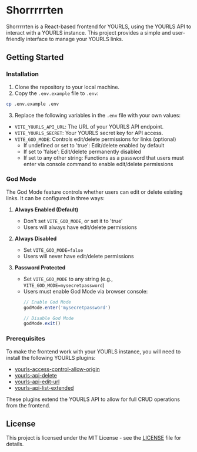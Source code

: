 # Shorrrrrten
Shorrrrrten is a React-based frontend for YOURLS, using the YOURLS API to interact with a YOURLS instance. This project provides a simple and user-friendly interface to manage your YOURLS links.

## Getting Started

### Installation
1. Clone the repository to your local machine.
2. Copy the `.env.example` file to `.env`:
```bash
cp .env.example .env
```
3. Replace the following variables in the `.env` file with your own values:
- `VITE_YOURLS_API_URL`: The URL of your YOURLS API endpoint.
- `VITE_YOURLS_SECRET`: Your YOURLS secret key for API access.
- `VITE_GOD_MODE`: Controls edit/delete permissions for links (optional)
  - If undefined or set to 'true': Edit/delete enabled by default
  - If set to 'false': Edit/delete permanently disabled
  - If set to any other string: Functions as a password that users must enter via console command to enable edit/delete permissions

### God Mode
The God Mode feature controls whether users can edit or delete existing links. It can be configured in three ways:

1. **Always Enabled (Default)**
   - Don't set `VITE_GOD_MODE`, or set it to 'true'
   - Users will always have edit/delete permissions

2. **Always Disabled**
   - Set `VITE_GOD_MODE=false`
   - Users will never have edit/delete permissions

3. **Password Protected**
   - Set `VITE_GOD_MODE` to any string (e.g., `VITE_GOD_MODE=mysecretpassword`)
   - Users must enable God Mode via browser console:
     ```javascript
     // Enable God Mode
     godMode.enter('mysecretpassword')

     // Disable God Mode
     godMode.exit()
     ```

### Prerequisites
To make the frontend work with your YOURLS instance, you will need to install the following YOURLS plugins:
- [yourls-access-control-allow-origin](https://github.com/TEODE/yourls-access-control-allow-origin)
- [yourls-api-delete](https://github.com/claytondaley/yourls-api-delete)
- [yourls-api-edit-url](https://github.com/timcrockford/yourls-api-edit-url)
- [yourls-api-list-extended](https://github.com/Codeinwp/yourls-api-list-extended)

These plugins extend the YOURLS API to allow for full CRUD operations from the frontend.

## License
This project is licensed under the MIT License - see the [LICENSE](LICENSE) file for details.